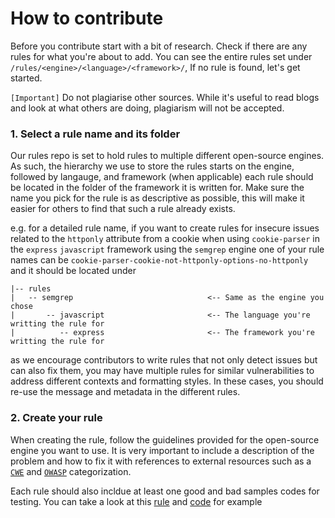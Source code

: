 # How to contribute

Before you contribute start with a bit of research. Check if there are any rules for what you're about to add. 
You can see the entire rules set under `/rules/<engine>/<language>/<framework>/`, If no rule is found, let's get started. 

`[Important]` Do not plagiarise other sources. While it's useful to read blogs and look at what others are doing, plagiarism will not be accepted. 

### 1. Select a rule name and its folder
Our rules repo is set to hold rules to multiple different open-source engines. As such, the hierarchy we use to store the rules starts on the engine, followed by langauge, and framework (when applicable) each rule should be located in the folder of the framework it is written for. 
Make sure the name you pick for the rule is as descriptive as possible, this will make it easier for others to find that such a rule already exists.

e.g. for a detailed rule name, if you want to create rules for insecure issues related to the `httponly` attribute from a cookie when using `cookie-parser` in the `express` `javascript` framework using the `semgrep` engine one of your rule names can be `cookie-parser-cookie-not-httponly-options-no-httponly` and it should be located under  
```
|-- rules
|   -- semgrep                              <-- Same as the engine you chose
|       -- javascript                       <-- The language you're writting the rule for
|          -- express                       <-- The framework you're writting the rule for
```

as we encourage contributors to write rules that not only detect issues but can also fix them, you may have multiple rules for similar vulnerabilities to address different contexts and formatting styles. In these cases, you should re-use the message and metadata in the different rules. 

### 2. Create your rule 
When creating the rule, follow the guidelines provided for the open-source engine you want to use. It is very important to include a description of the problem and how to fix it with references to external resources such as a [`CWE`](https://cwe.mitre.org/) and [`OWASP`](https://owasp.org/Top10/) categorization.

Each rule should also incldue at least one good and bad samples codes for testing. You can take a look at this [rule](./semgrep/javascript/express/nodejs-express-cookie-parser-cookie-not-httponly-no-options.yml) and [code](./semgrep/javascript/express/nodejs-express-cookie-parser-cookie-not-httponly-options-no-httponly.js) for example 
